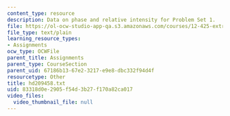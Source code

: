 ```yaml
---
content_type: resource
description: Data on phase and relative intensity for Problem Set 1.
file: https://ol-ocw-studio-app-qa.s3.amazonaws.com/courses/12-425-extrasolar-planets-physics-and-detection-techniques-fall-2007/83318d0e2905f54d3b27f170a82ca017_hd209458.txt
file_type: text/plain
learning_resource_types:
- Assignments
ocw_type: OCWFile
parent_title: Assignments
parent_type: CourseSection
parent_uid: 67186b13-67e2-3217-e9e8-dbc332f94d4f
resourcetype: Other
title: hd209458.txt
uid: 83318d0e-2905-f54d-3b27-f170a82ca017
video_files:
  video_thumbnail_file: null
---
```

